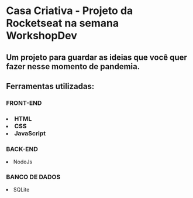 # Casa Criativa - Projeto da Rocketseat na semana WorkshopDev

## Um projeto para guardar as ideias que você quer fazer nesse momento de pandemia.

<h2> Ferramentas utilizadas:</h2>
<h3>FRONT-END<h3>
  <li>HTML</li>
  <li>CSS</li>
  <li>JavaScript</li>
  
 <h3>BACK-END</h3>
  <li>NodeJs</li>
  
  <h3>BANCO DE DADOS</h3>
  <li>SQLite</li>
  
  
  
  

